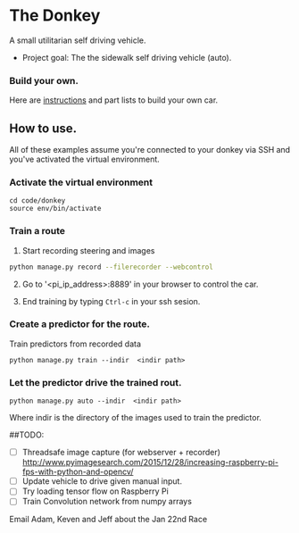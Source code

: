 # The Donkey 
A small utilitarian self driving vehicle. 

* Project goal: The the sidewalk self driving vehicle (auto). 

### Build your own.
Here are [instructions](get_started.md) and part lists to build your own car. 


## How to use.
All of these examples assume you're connected to your donkey via SSH and you've activated the virtual environment. 

### Activate the virtual environment
```
cd code/donkey
source env/bin/activate 
```

### Train a route

1. Start recording steering and images 
```bash
python manage.py record --filerecorder --webcontrol
```

2. Go to '<pi_ip_address>:8889' in your browser to control the car.

3. End training by typing `Ctrl-c` in your ssh sesion.

### Create a predictor for the route. 

Train predictors from recorded data

```
python manage.py train --indir  <indir path>
```


### Let the predictor drive the trained rout. 

```
python manage.py auto --indir  <indir path>
```
Where indir is the directory of the images used to train the predictor. 


##TODO: 

- [ ] Threadsafe image capture (for webserver + recorder) http://www.pyimagesearch.com/2015/12/28/increasing-raspberry-pi-fps-with-python-and-opencv/
- [ ] Update vehicle to drive given manual input.
- [ ] Try loading tensor flow on Raspberry Pi
- [ ] Train Convolution network from numpy arrays

Email Adam, Keven and Jeff about the Jan 22nd Race 


